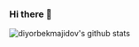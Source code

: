 ### Hi there 👋


![diyorbekmajidov's github stats](https://github-readme-stats.vercel.app/api?username=diyorbekmajidov&show_icons=true&theme=tokyonight)